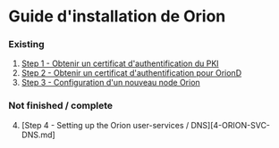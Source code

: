 # Guide d'installation de Orion

### Existing
1. [Step 1 - Obtenir un certificat d'authentification du PKI](./1-USER-PKI.md)
2. [Step 2 - Obtenir un certificat d'authentification pour OrionD](./2-ORIOND-CERTIFICATES.md)
3. [Step 3 - Configuration d'un nouveau node Orion](./3-ORION-HOST.md)

### Not finished / complete
4. [Step 4 - Setting up the Orion user-services / DNS][4-ORION-SVC-DNS.md]

